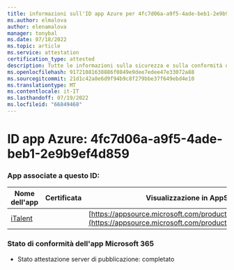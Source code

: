 ```yaml
---
title: informazioni sull'ID app Azure per 4fc7d06a-a9f5-4ade-beb1-2e9b9ef4d859
ms.author: elmalova
author: elenamalova
manager: tonybal
ms.date: 07/18/2022
ms.topic: article
ms.service: attestation
certification_type: attested
description: Tutte le informazioni sulla sicurezza e sulla conformità disponibili per 4fc7d06a-a9f5-4ade-beb1-2e9b9ef4d859.
ms.openlocfilehash: 91721081638886f0849e9dee7edee47e33072a88
ms.sourcegitcommit: 21d1c42a8e6d9f94b9c8f279bbe37f649ebd4e10
ms.translationtype: MT
ms.contentlocale: it-IT
ms.lasthandoff: 07/19/2022
ms.locfileid: "66849468"
---
```

# <a name="azure-app-id-4fc7d06a-a9f5-4ade-beb1-2e9b9ef4d859"></a>ID app Azure: 4fc7d06a-a9f5-4ade-beb1-2e9b9ef4d859


### <a name="apps-associated-with-this-id"></a>App associate a questo ID:
| **Nome dell'app** | **Certificata** | **Visualizzazione in AppSource** |
|--------------|---------------|-----------------------|
| [iTalent](../forward/WA200004328.md) |  | [https://appsource.microsoft.com/product/office/WA200004328](https://appsource.microsoft.com/product/office/WA200004328) |

### <a name="microsoft-365-app-compliance-status"></a>Stato di conformità dell'app Microsoft 365
- Stato attestazione server di pubblicazione: completato
